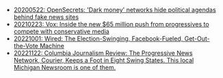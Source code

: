- [20200522: OpenSecrets: 'Dark money' networks hide political agendas behind fake news sites](https://www.opensecrets.org/news/2020/05/dark-money-networks-fake-news-sites/)
- [20210223: Vox: Inside the new $65 million push from progressives to compete with conservative media](https://www.vox.com/recode/22296522/acronym-democrats-courier-progressive-news-tara-mcgowan-project-for-good-information)
- [20221001: Wired: The Election-Swinging, Facebook-Fueled, Get-Out-the-Vote Machine](https://www.wired.com/story/the-election-swinging-facebook-fueled-get-out-the-vote-machine/)
- [20221122: Columbia Journalism Review: The Progressive News Network, Courier, Keeps a Foot in Eight Swing States. This local Michigan Newsroom is one of them.](https://www.cjr.org/tow_center/the-progressive-news-network-courier-keeps-a-foot-in-eight-swing-states-this-local-michigan-newsroom-is-one-of-them.php)

